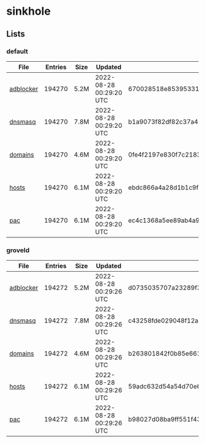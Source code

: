 # sinkhole

## Lists

### default

|File|Entries|Size|Updated|Hash|
|-|-|-|-|-|
|[adblocker](https://raw.githubusercontent.com/groveld/sinkhole/lists/default/adblocker.txt)|194270|5.2M|2022-08-28 00:29:20 UTC|670028518e853953312d9e2285d8c5c14b48ca15513a359ff1d883a85772caa6|
|[dnsmasq](https://raw.githubusercontent.com/groveld/sinkhole/lists/default/dnsmasq.txt)|194270|7.8M|2022-08-28 00:29:20 UTC|b1a9073f82df82c37a42f6ec277dec7d47ebff422cda91ced9245cd06b4fb99b|
|[domains](https://raw.githubusercontent.com/groveld/sinkhole/lists/default/domains.txt)|194270|4.6M|2022-08-28 00:29:20 UTC|0fe4f2197e830f7c21834ef390577941e1c89b77a70ab9b7380c84deefbd55ab|
|[hosts](https://raw.githubusercontent.com/groveld/sinkhole/lists/default/hosts.txt)|194270|6.1M|2022-08-28 00:29:20 UTC|ebdc866a4a28d1b1c9f5ce94bd2a459ec4a137779307f1002f5fe99e8904610f|
|[pac](https://raw.githubusercontent.com/groveld/sinkhole/lists/default/pac.txt)|194270|6.1M|2022-08-28 00:29:20 UTC|ec4c1368a5ee89ab4a990e49e6ed2c0749f5769c85f7bc936a74f64fe3e627c0|

### groveld

|File|Entries|Size|Updated|Hash|
|-|-|-|-|-|
|[adblocker](https://raw.githubusercontent.com/groveld/sinkhole/lists/groveld/adblocker.txt)|194272|5.2M|2022-08-28 00:29:26 UTC|d0735035707a23289f330a58020eeac26620f8ad778aa48c769c5fe5cfebed93|
|[dnsmasq](https://raw.githubusercontent.com/groveld/sinkhole/lists/groveld/dnsmasq.txt)|194272|7.8M|2022-08-28 00:29:26 UTC|c43258fde029048f12a4723ed2811ebf3cf8979a4e352773810039ade9cb8304|
|[domains](https://raw.githubusercontent.com/groveld/sinkhole/lists/groveld/domains.txt)|194272|4.6M|2022-08-28 00:29:26 UTC|b263801842f0b85e661f19435db248153c1a5454adfc7b84658fa3c2a90b6795|
|[hosts](https://raw.githubusercontent.com/groveld/sinkhole/lists/groveld/hosts.txt)|194272|6.1M|2022-08-28 00:29:26 UTC|59adc632d54a54d70e6f3178dac444b6dce5f4070b1b5dee89d8aa229274ca4b|
|[pac](https://raw.githubusercontent.com/groveld/sinkhole/lists/groveld/pac.txt)|194272|6.1M|2022-08-28 00:29:26 UTC|b98027d08ba9ff551f432fceda6b2eef2830de78d2901a6c8687da40d50c7a6c|

